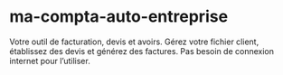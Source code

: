 # ma-compta-auto-entreprise
Votre outil de facturation, devis et avoirs. Gérez votre fichier client, établissez des devis et générez des factures. Pas besoin de connexion internet pour l’utiliser.
